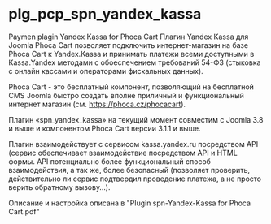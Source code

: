 # plg_pcp_spn_yandex_kassa
Paymen plagin Yandex Kassa for Phoca Cart
Плагин Yandex Kassa для Joomla Phoca Cart позволяет подключить интернет-магазин на базе Phoca Cart к  Yandex.Kassa и принимать платежи всеми доступными в Kassa.Yandex методами с обоеспечением требований 54-ФЗ (стыковка с онлайн кассами и операторами фискальных данных).

Phoca Cart - это бесплатный компонент, позволяющий на бесплатной CMS Joomla быстро создать вполне приличный и функциональный интернет магазин (см. https://phoca.cz/phocacart).

Плагин «spn_yandex_kassa» на текущий момент совместим с Joomla 3.8 и выше и компонентом Phoca Cart версии 3.1.1 и выше.

Плагин взаимодействует с сервисом kassa.yandex.ru посредством API (сервис обеспечивает взаимодействие посредством  API и HTML формы. API потенциально более функциональный способ взаимодействия, а так же, более безопасный (позволяет проверить, действительно ли сервис подтвердил проведение платежа, а не просто верить обратному вызову…). 

Описание и настройка описана в "Plugin spn-Yandex-Kassa for Phoca Cart.pdf" 
